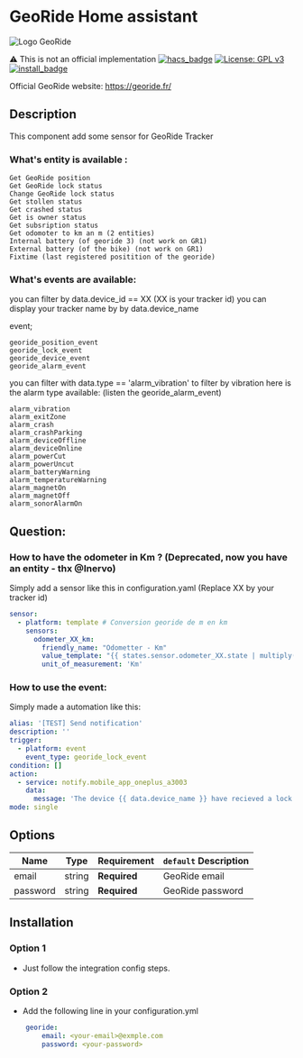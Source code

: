 # GeoRide Home assistant
![Logo GeoRide](https://brands.home-assistant.io/georide/logo.png)

⚠️ This is not an official implementation
[![hacs_badge](https://img.shields.io/badge/HACS-Default-orange.svg?style=for-the-badge)](https://github.com/custom-components/hacs)
[![License: GPL v3](https://img.shields.io/badge/License-GPLv3-blue.svg?style=for-the-badge)](https://www.gnu.org/licenses/gpl-3.0)
[![install_badge](https://img.shields.io/badge/dynamic/json?color=41BDF5&logo=home-assistant&label=integration%20usage&suffix=%20installs&cacheSeconds=15600&url=https://analytics.home-assistant.io/custom_integrations.json&query=$.georide.total)](https://analytics.home-assistant.io/)

Official GeoRide website: https://georide.fr/

## Description
This component add some sensor for GeoRide Tracker

### What's entity is available :

    Get GeoRide position
    Get GeoRide lock status
    Change GeoRide lock status
    Get stollen status
    Get crashed status
    Get is owner status
    Get subsription status
    Get odomoter to km an m (2 entities)
    Internal battery (of georide 3) (not work on GR1)
    External battery (of the bike) (not work on GR1)
    Fixtime (last registered positition of the georide)


### What's events are available:
you can filter by data.device_id == XX (XX is your tracker id)
you can display your tracker name by by data.device_name

event;
    
    georide_position_event
    georide_lock_event
    georide_device_event
    georide_alarm_event 

you can filter with data.type == 'alarm_vibration' to filter by vibration
here is the alarm type available: (listen the georide_alarm_event)

    alarm_vibration
    alarm_exitZone
    alarm_crash
    alarm_crashParking
    alarm_deviceOffline
    alarm_deviceOnline
    alarm_powerCut
    alarm_powerUncut
    alarm_batteryWarning
    alarm_temperatureWarning
    alarm_magnetOn
    alarm_magnetOff
    alarm_sonorAlarmOn

 
## Question:

### How to have the odometer in Km ? (Deprecated, now you have an entity - thx @Inervo)

Simply add a sensor like this in configuration.yaml
(Replace XX by your tracker id)

```yaml
sensor:
  - platform: template # Conversion georide de m en km
    sensors:
      odometer_XX_km:
        friendly_name: "Odometter - Km"
        value_template: "{{ states.sensor.odometer_XX.state | multiply(0.001) | round(3, 'flour') }}"
        unit_of_measurement: 'Km'
```

### How to use the event:

Simply made a automation like this:

```yaml
alias: '[TEST] Send notification'
description: ''
trigger:
  - platform: event
    event_type: georide_lock_event
condition: []
action:
  - service: notify.mobile_app_oneplus_a3003
    data:
      message: 'The device {{ data.device_name }} have recieved a lock event'
mode: single

```


## Options

| Name | Type | Requirement | `default` Description
| ---- | ---- | ------- | -----------
| email | string | **Required** | GeoRide email
| password | string | **Required** | GeoRide password


## Installation
### Option 1
- Just follow the integration config steps.

### Option 2
- Add the following line in your configuration.yml
```yaml
    georide:
        email: <your-email>@exmple.com
        password: <your-password>
```

